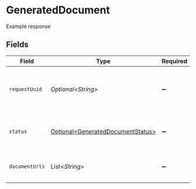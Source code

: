 # GeneratedDocument

Example response


## Fields

| Field                                                                                    | Type                                                                                     | Required                                                                                 | Description                                                                              |
| ---------------------------------------------------------------------------------------- | ---------------------------------------------------------------------------------------- | ---------------------------------------------------------------------------------------- | ---------------------------------------------------------------------------------------- |
| `requestUuid`                                                                            | *Optional\<String>*                                                                      | :heavy_minus_sign:                                                                       | A unique identifier of the Generated Document request                                    |
| `status`                                                                                 | [Optional\<GeneratedDocumentStatus>](../../models/components/GeneratedDocumentStatus.md) | :heavy_minus_sign:                                                                       | Current status of the Generated Document                                                 |
| `documentUrls`                                                                           | List\<*String*>                                                                          | :heavy_minus_sign:                                                                       | The array of urls to access the documents.                                               |
